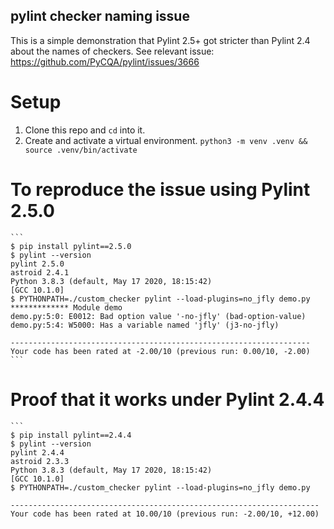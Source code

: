 ## pylint checker naming issue

This is a simple demonstration that Pylint 2.5+ got stricter than Pylint 2.4
about the names of checkers. See relevant issue: https://github.com/PyCQA/pylint/issues/3666

# Setup
1. Clone this repo and `cd` into it.
2. Create and activate a virtual environment.
    `python3 -m venv .venv && source .venv/bin/activate`

# To reproduce the issue using Pylint 2.5.0

    ```
    $ pip install pylint==2.5.0
    $ pylint --version
    pylint 2.5.0
    astroid 2.4.1
    Python 3.8.3 (default, May 17 2020, 18:15:42)
    [GCC 10.1.0]
    $ PYTHONPATH=./custom_checker pylint --load-plugins=no_jfly demo.py
    ************* Module demo
    demo.py:5:0: E0012: Bad option value '-no-jfly' (bad-option-value)
    demo.py:5:4: W5000: Has a variable named 'jfly' (j3-no-jfly)

    -------------------------------------------------------------------
    Your code has been rated at -2.00/10 (previous run: 0.00/10, -2.00)
    ```

# Proof that it works under Pylint 2.4.4

    ```
    $ pip install pylint==2.4.4
    $ pylint --version                                                 
    pylint 2.4.4
    astroid 2.3.3
    Python 3.8.3 (default, May 17 2020, 18:15:42) 
    [GCC 10.1.0]
    $ PYTHONPATH=./custom_checker pylint --load-plugins=no_jfly demo.py

    ---------------------------------------------------------------------
    Your code has been rated at 10.00/10 (previous run: -2.00/10, +12.00)
